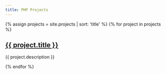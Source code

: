 ```yaml
---
title: PHP Projects
---
```


{% assign projects = site.projects | sort: 'title' %}
{% for project in projects %}
  <h2><a href="{{ project.url }}">{{ project.title }}</a></h2>
  <p>{{ project.description }}</p>
{% endfor %}
